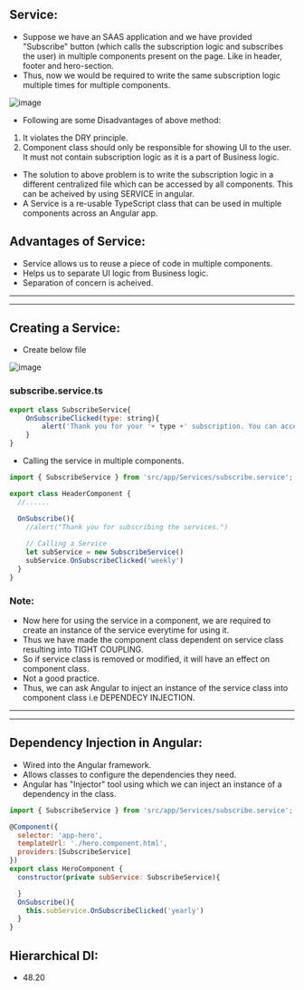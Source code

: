 ## Service:

- Suppose we have an SAAS application and we have provided "Subscribe" button (which calls the subscription logic and subscribes the user) in multiple components present on the page. Like in header, footer and hero-section. 
- Thus, now we would be required to write the same subscription logic multiple times for multiple components.

![image](https://github.com/NikhilBagwe/web-dev-notes/assets/67143015/a5983721-f74f-4694-81eb-232c84c2da95)

- Following are some Disadvantages of above method: 
1. It violates the DRY principle.
2. Component class should only be responsible for showing UI to the user. It must not contain subscription logic as it is a part of Business logic.

- The solution to above problem is to write the subscription logic in a different centralized file which can be accessed by all components. This can be acheived by using SERVICE in angular.
- A Service is a re-usable TypeScript class that can be used in multiple components across an Angular app.

## Advantages of Service:

- Service allows us to reuse a piece of code in multiple components.
- Helps us to separate UI logic from Business logic.
- Separation of concern is acheived.

---
---

## Creating a Service:

- Create below file

![image](https://github.com/NikhilBagwe/web-dev-notes/assets/67143015/d89c1649-e38c-4e96-8385-3f21c718f291)

### subscribe.service.ts

```js
export class SubscribeService{
    OnSubscribeClicked(type: string){
        alert('Thank you for your '+ type +' subscription. You can access the services now.')
    }
}
```
- Calling the service in multiple components.

```js
import { SubscribeService } from 'src/app/Services/subscribe.service';

export class HeaderComponent {
  //......

  OnSubscribe(){
    //alert("Thank you for subscribing the services.")
  
    // Calling a Service
    let subService = new SubscribeService()
    subService.OnSubscribeClicked('weekly')
  }
}
```

### Note:

- Now here for using the service in a component, we are required to create an instance of the service everytime for using it.
- Thus we have made the component class dependent on service class resulting into TIGHT COUPLING.
- So if service class is removed or modified, it will have an effect on component class.
- Not a good practice.
- Thus, we can ask Angular to inject an instance of the service class into component class i.e DEPENDECY INJECTION. 

---
---

## Dependency Injection in Angular:

- Wired into the Angular framework.
- Allows classes to configure the dependencies they need.
- Angular has "Injector" tool using which we can inject an instance of a dependency in the class.

```js
import { SubscribeService } from 'src/app/Services/subscribe.service';

@Component({
  selector: 'app-hero',
  templateUrl: './hero.component.html',
  providers:[SubscribeService]
})
export class HeroComponent {
  constructor(private subService: SubscribeService){

  }
  OnSubscribe(){
    this.subService.OnSubscribeClicked('yearly')
  }
}
```

## Hierarchical DI:

- 48.20














